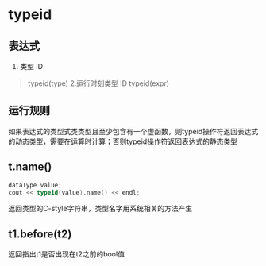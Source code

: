# typeid

## 表达式

1. 类型 ID
> typeid(type)
2.运行时刻类型 ID
> typeid(expr)

## 运行规则
如果表达式的类型式类类型且至少包含有一个虚函数，则typeid操作符返回表达式的动态类型，需要在运算时计算；否则typeid操作符返回表达式的静态类型

## t.name()

```cpp
dataType value;
cout << typeid(value).name() << endl;
```

返回类型的C-style字符串，类型名字用系统相关的方法产生

## t1.before(t2)

返回指出t1是否出现在t2之前的bool值